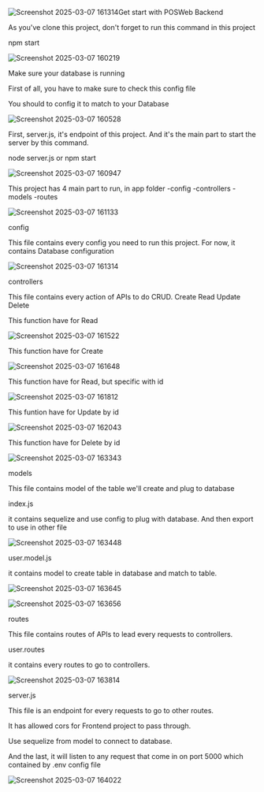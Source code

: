 ![Screenshot 2025-03-07 161314](https://github.com/user-attachments/assets/c045b727-5885-43cb-8c23-439e87ec0466)Get start with POSWeb Backend

As you've clone this project, don't forget to run this command in this project

npm start

![Screenshot 2025-03-07 160219](https://github.com/user-attachments/assets/a70c42f5-c91d-46d8-8a08-179dcd623b4a)

Make sure your database is running 

First of all, you have to make sure to check this config file

You should to config it to match to your Database

![Screenshot 2025-03-07 160528](https://github.com/user-attachments/assets/56d2d748-33c2-4594-b2e6-621e2d22f558)

First, server.js, it's endpoint of this project. And it's the main part to start the server by this command.

node server.js or npm start

![Screenshot 2025-03-07 160947](https://github.com/user-attachments/assets/cbdf2120-f13e-4a7b-ba42-370d7e13362f)

This project has 4 main part to run, in app folder
-config
-controllers
-models
-routes

![Screenshot 2025-03-07 161133](https://github.com/user-attachments/assets/0fce8dc3-be1e-41e5-a518-f75d38dcd824)

config

This file contains every config you need to run this project. For now, it contains Database configuration

![Screenshot 2025-03-07 161314](https://github.com/user-attachments/assets/92007296-02d2-460d-9242-62dffef3eda5)

controllers

This file contains every action of APIs to do CRUD. Create Read Update Delete

This function have for Read

![Screenshot 2025-03-07 161522](https://github.com/user-attachments/assets/b24364a3-86c5-401e-934d-8a18de2ab7a4)

This function have for Create

![Screenshot 2025-03-07 161648](https://github.com/user-attachments/assets/d16cdb6c-975d-4092-a248-d6b58dad2027)

This function have for Read, but specific with id

![Screenshot 2025-03-07 161812](https://github.com/user-attachments/assets/75f23c43-6cb0-4b1a-9e95-fa7901f66569)

This funtion have for Update by id

![Screenshot 2025-03-07 162043](https://github.com/user-attachments/assets/47fcdbbe-33e9-4b90-92ce-494146050223)

This function have for Delete by id

![Screenshot 2025-03-07 163343](https://github.com/user-attachments/assets/49417d9f-e8a2-4199-b632-7faeac09440e)

models

This file contains model of the table we'll create and plug to database

index.js

it contains sequelize and use config to plug with database. And then export to use in other file

![Screenshot 2025-03-07 163448](https://github.com/user-attachments/assets/a833432d-2104-4f25-8bf1-937c9c575811)

user.model.js

it contains model to create table in database and match to table.

![Screenshot 2025-03-07 163645](https://github.com/user-attachments/assets/92a4d16a-948b-4516-a523-3fdcabea1f5b)

![Screenshot 2025-03-07 163656](https://github.com/user-attachments/assets/c7c48186-2ef8-4419-922a-3efa5e4691ae)

routes

This file contains routes of APIs to lead every requests to controllers.

user.routes

it contains every routes to go to controllers.

![Screenshot 2025-03-07 163814](https://github.com/user-attachments/assets/8b90aacc-ce51-42a9-b110-61ef30c60381)

server.js

This file is an endpoint for every requests to go to other routes.

It has allowed cors for Frontend project to pass through.

Use sequelize from model to connect to database.

And the last, it will listen to any request that come in on port 5000 which contained by .env config file

![Screenshot 2025-03-07 164022](https://github.com/user-attachments/assets/00f6d180-59e1-433e-9f14-f7fadab20db2)













